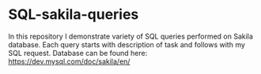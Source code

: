 # SQL-sakila-queries

In this repository I demonstrate variety of SQL queries performed on Sakila database. Each query starts with description of task and follows with my SQL request. Database can be found here: https://dev.mysql.com/doc/sakila/en/
